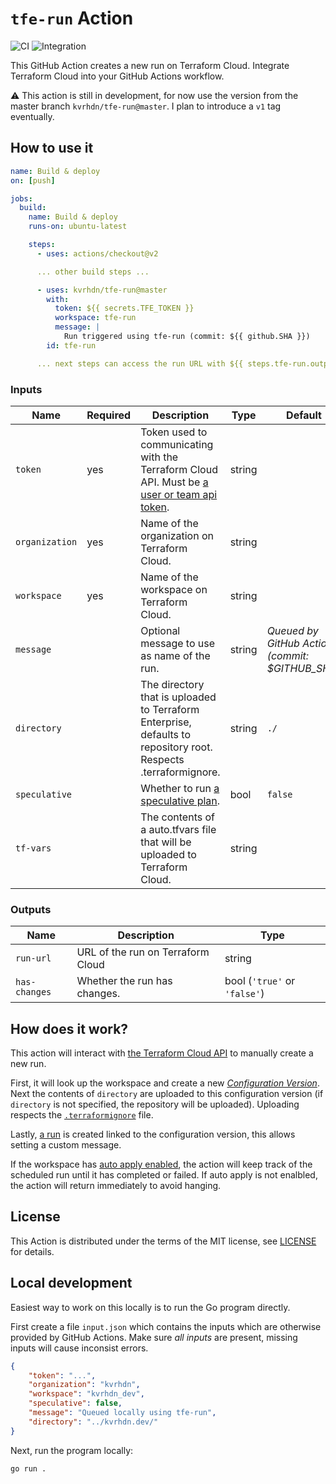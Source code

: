 # `tfe-run` Action

![CI](https://github.com/kvrhdn/tfe-run/workflows/CI/badge.svg)
![Integration](https://github.com/kvrhdn/tfe-run/workflows/Integration/badge.svg)

This GitHub Action creates a new run on Terraform Cloud. Integrate Terraform Cloud into your GitHub Actions workflow.

⚠️ This action is still in development, for now use the version from the master branch `kvrhdn/tfe-run@master`. I plan to introduce a `v1` tag eventually.

## How to use it

```yaml
name: Build & deploy
on: [push]

jobs:
  build:
    name: Build & deploy
    runs-on: ubuntu-latest

    steps:
      - uses: actions/checkout@v2

      ... other build steps ...

      - uses: kvrhdn/tfe-run@master
        with:
          token: ${{ secrets.TFE_TOKEN }}
          workspace: tfe-run
          message: |
            Run triggered using tfe-run (commit: ${{ github.SHA }})
        id: tfe-run

      ... next steps can access the run URL with ${{ steps.tfe-run.outputs.run-url }}
```

### Inputs

Name           | Required | Description                                                                                                     | Type   | Default
---------------|----------|-----------------------------------------------------------------------------------------------------------------|--------|--------
`token`        | yes      | Token used to communicating with the Terraform Cloud API. Must be [a user or team api token][tfe-tokens].       | string | 
`organization` | yes      | Name of the organization on Terraform Cloud.                                                                    | string |
`workspace`    | yes      | Name of the workspace on Terraform Cloud.                                                                       | string |
`message`      |          | Optional message to use as name of the run.                                                                     | string | _Queued by GitHub Actions (commit: $GITHUB_SHA)_
`directory`    |          | The directory that is uploaded to Terraform Enterprise, defaults to repository root. Respects .terraformignore. | string | `./`
`speculative`  |          | Whether to run [a speculative plan][tfe-speculative-plan].                                                      | bool   | `false`
`tf-vars`      |          | The contents of a auto.tfvars file that will be uploaded to Terraform Cloud.                                    | string |

[tfe-tokens]: https://www.terraform.io/docs/cloud/users-teams-organizations/api-tokens.html
[tfe-speculative-plan]: https://www.terraform.io/docs/cloud/run/index.html#speculative-plans

### Outputs

Name          | Description                       | Type
--------------|-----------------------------------|-----
`run-url`     | URL of the run on Terraform Cloud | string
`has-changes` | Whether the run has changes.      | bool (`'true'` or `'false'`)

## How does it work?

This action will interact with [the Terraform Cloud API][tf-cloud-api] to manually create a new run.

First, it will look up the workspace and create a new [_Configuration Version_][tfe-api-configuration-version]. Next the contents of `directory` are uploaded to this configuration version (if `directory` is not specified, the repository will be uploaded). Uploading respects the [`.terraformignore`][terraformignore] file.

Lastly, [a run][tfe-api-run] is created linked to the configuration version, this allows setting a custom message.

If the workspace has [auto apply enabled][tfe-auto-apply], the action will keep track of the scheduled run until it has completed or failed. If auto apply is not enalbled, the action will return immediately to avoid hanging.

[tf-cloud-api]: https://www.terraform.io/docs/cloud/run/api.html
[tfe-api-configuration-version]: https://www.terraform.io/docs/cloud/api/configuration-versions.html
[tfe-api-run]: https://www.terraform.io/docs/cloud/api/run.html
[terraformignore]: https://www.terraform.io/docs/backends/types/remote.html#excluding-files-from-upload-with-terraformignore
[tfe-auto-apply]: https://www.terraform.io/docs/cloud/workspaces/settings.html#auto-apply-and-manual-apply

## License

This Action is distributed under the terms of the MIT license, see [LICENSE](./LICENSE) for details.

## Local development

Easiest way to work on this locally is to run the Go program directly.

First create a file `input.json` which contains the inputs which are otherwise provided by GitHub Actions. Make sure _all inputs_ are present, missing inputs will cause inconsist errors.

```json
{
    "token": "...",
    "organization": "kvrhdn",
    "workspace": "kvrhdn_dev",
    "speculative": false,
    "message": "Queued locally using tfe-run",
    "directory": "../kvrhdn.dev/"
}
```

Next, run the program locally:

```
go run .
```

